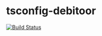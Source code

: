 # tsconfig-debitoor

[![Build Status](https://travis-ci.org/debitoor/typescript-configs.svg?branch=master)](https://travis-ci.org/debitoor/typescript-configs)